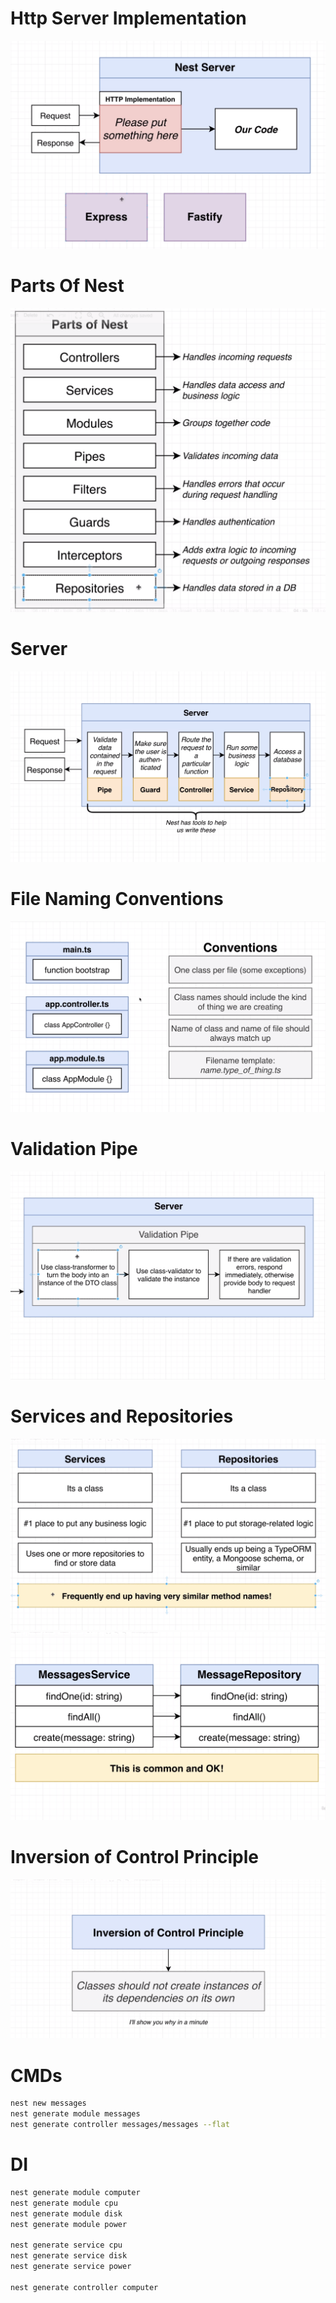 # Http Server Implementation

![Http Server Implementation](./.images/http-server.png)

# Parts Of Nest

![Parts Of Nest](./.images/parts-of-nest.png)

# Server

![Server](./.images/server.png)

# File Naming Conventions

![File Naming Conventions](./.images/file-naming-conventions.png)

# Validation Pipe

![Validation Pipe](./.images/validation-pipe.png)

# Services and Repositories

![Services and Repositories](./.images/services-and-repositories.png)
![Services and Repositories Naming](./.images/services-and-repositories-naming.png)

# Inversion of Control Principle

![principle-1](./.images/principle-1.png)

# CMDs

```bash
nest new messages
nest generate module messages
nest generate controller messages/messages --flat
```

# DI

```bash
nest generate module computer
nest generate module cpu
nest generate module disk
nest generate module power

nest generate service cpu
nest generate service disk
nest generate service power

nest generate controller computer
```
